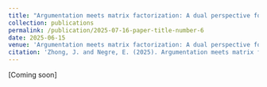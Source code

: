```yaml
---
title: "Argumentation meets matrix factorization: A dual perspective for explainable recommendations"
collection: publications
permalink: /publication/2025-07-16-paper-title-number-6
date: 2025-06-15
venue: 'Argumentation meets matrix factorization: A dual perspective for explainable recommendations'
citation: 'Zhong, J. and Negre, E. (2025). Argumentation meets matrix factorization: A dual perspective for explainable recommendations. Applied Soft Computing'
---
```


[Coming soon]
